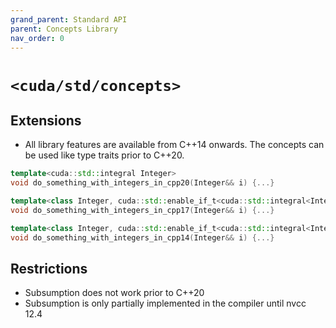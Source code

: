 ```yaml
---
grand_parent: Standard API
parent: Concepts Library
nav_order: 0
---
```


# `<cuda/std/concepts>`

## Extensions

* All library features are available from C++14 onwards. The concepts can be used like type traits prior to C++20.

```c++
template<cuda::std::integral Integer>
void do_something_with_integers_in_cpp20(Integer&& i) {...}

template<class Integer, cuda::std::enable_if_t<cuda::std::integral<Integer>, int> = 0>
void do_something_with_integers_in_cpp17(Integer&& i) {...}

template<class Integer, cuda::std::enable_if_t<cuda::std::integral<Integer>, int> = 0>
void do_something_with_integers_in_cpp14(Integer&& i) {...}
```

## Restrictions

* Subsumption does not work prior to C++20
* Subsumption is only partially implemented in the compiler until nvcc 12.4
